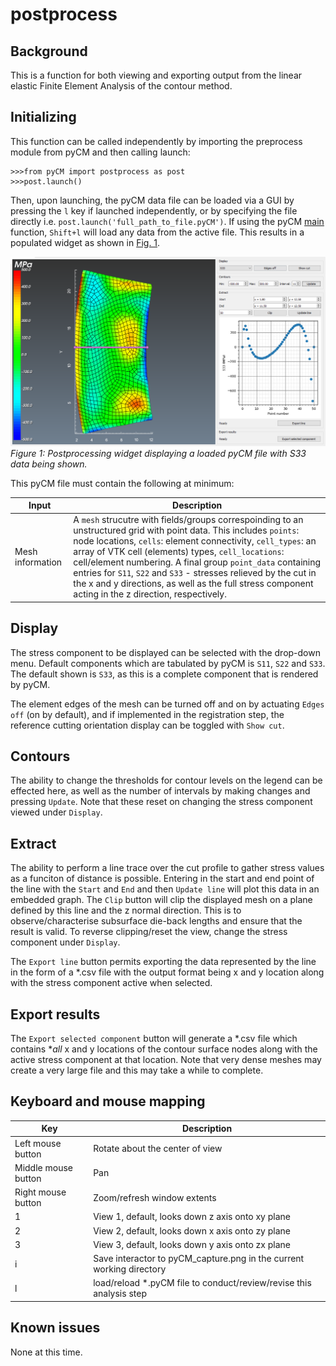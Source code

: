 # postprocess

## Background
This is a function for both viewing and exporting output from the linear elastic Finite Element Analysis of the contour method.

## Initializing

This function can be called independently by importing the preprocess module from pyCM and then calling launch:

~~~
>>>from pyCM import postprocess as post
>>>post.launch()
~~~

Then, upon launching, the pyCM data file can be loaded via a GUI by pressing the `l` key if launched independently, or by specifying the file directly i.e. `post.launch('full_path_to_file.pyCM')`. If using the pyCM [main](mainREADME.md) function, `Shift+l` will load any data from the active file. This results in a populated widget as shown in [Fig. 1](#fig1).

<span>![<span></span>](images/post.png)</span>  
*<a name="fig1"></a> Figure 1: Postprocessing widget displaying a loaded pyCM file with S33 data being shown.*

This pyCM file must contain the following at minimum:

Input | Description
---  |---
Mesh information | A `mesh` strucutre with fields/groups correspoinding to an unstructured grid with point data. This includes `points`: node locations, `cells`: element connectivity, `cell_types`: an array of VTK cell (elements) types, `cell_locations`: cell/element numbering. A final group `point_data` containing entries for `S11`, `S22` and `S33` - stresses relieved by the cut in the x and y directions, as well as the full stress component acting in the z direction, respectively.

## Display
The stress component to be displayed can be selected with the drop-down menu. Default components which are tabulated by pyCM is `S11`, `S22` and `S33`. The default shown is `S33`, as this is a complete component that is rendered by pyCM.

The element edges of the mesh can be turned off and on by actuating `Edges off` (on by default), and if implemented in the registration step, the reference cutting orientation display can be toggled with `Show cut`.

## Contours
The ability to change the thresholds for contour levels on the legend can be effected here, as well as the number of intervals by making changes and pressing `Update`. Note that these reset on changing the stress component viewed under `Display`.

## Extract
The ability to perform a line trace over the cut profile to gather stress values as a funciton of distance is possible. Entering in the start and end point of the line with the `Start` and `End` and then `Update line` will plot this data in an embedded graph. The `Clip` button will clip the displayed mesh on a plane defined by this line and the z normal direction. This is to observe/characterise subsurface die-back lengths and ensure that the result is valid. To reverse clipping/reset the view, change the stress component under `Display`.

The `Export line` button permits exporting the data represented by the line in the form of a *.csv file with the output format being x and y location along with the stress component active when selected.

## Export results
The `Export selected component` button will generate a *.csv file which contains **all* x and y locations of the contour surface nodes along with the active stress component at that location. Note that very dense meshes may create a very large file and this may take a while to complete.

## Keyboard and mouse mapping

Key | Description
---  |---
Left mouse button 	|Rotate about the center of view
Middle mouse button 	|Pan
Right mouse button 	|Zoom/refresh window extents
1 	|View 1, default, looks down z axis onto xy plane
2 	|View 2, default, looks down x axis onto zy plane
3 	|View 3, default, looks down y axis onto zx plane
i | Save interactor to pyCM_capture.png in the current working directory
l | load/reload *.pyCM file to conduct/review/revise this analysis step


## Known issues
None at this time.